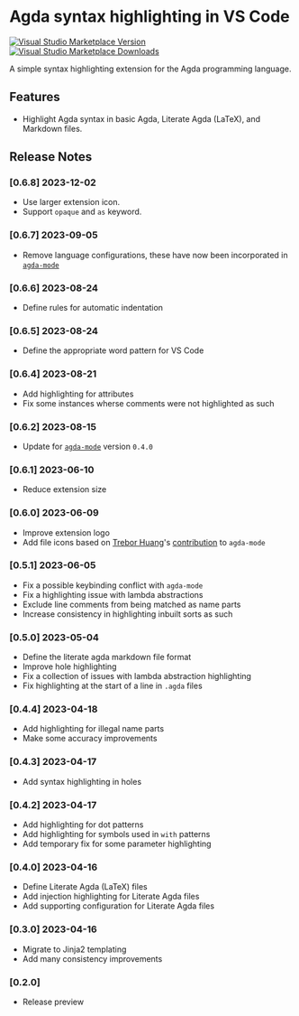 # Agda syntax highlighting in VS Code

[![Visual Studio Marketplace Version](https://img.shields.io/visual-studio-marketplace/v/FredrikBakke.agda-syntax.svg)](https://marketplace.visualstudio.com/items?itemName=FredrikBakke.agda-syntax)
[![Visual Studio Marketplace Downloads](https://img.shields.io/visual-studio-marketplace/d/FredrikBakke.agda-syntax.svg)](https://marketplace.visualstudio.com/items?itemName=FredrikBakke.agda-syntax)

A simple syntax highlighting extension for the Agda programming language.

## Features

- Highlight Agda syntax in basic Agda, Literate Agda (LaTeX), and Markdown files.

## Release Notes

### [0.6.8] 2023-12-02

- Use larger extension icon.
- Support `opaque` and `as` keyword.

### [0.6.7] 2023-09-05

- Remove language configurations, these have now been incorporated in [`agda-mode`](https://marketplace.visualstudio.com/items?itemName=banacorn.agda-mode)

### [0.6.6] 2023-08-24

- Define rules for automatic indentation

### [0.6.5] 2023-08-24

- Define the appropriate word pattern for VS Code

### [0.6.4] 2023-08-21

- Add highlighting for attributes
- Fix some instances wherse comments were not highlighted as such

### [0.6.2] 2023-08-15

- Update for [`agda-mode`](https://marketplace.visualstudio.com/items?itemName=banacorn.agda-mode) version `0.4.0`

### [0.6.1] 2023-06-10

- Reduce extension size

### [0.6.0] 2023-06-09

- Improve extension logo
- Add file icons based on [Trebor Huang](https://github.com/Trebor-Huang)'s [contribution](https://github.com/banacorn/agda-mode-vscode/pull/123) to `agda-mode`

### [0.5.1] 2023-06-05

- Fix a possible keybinding conflict with `agda-mode`
- Fix a highlighting issue with lambda abstractions
- Exclude line comments from being matched as name parts
- Increase consistency in highlighting inbuilt sorts as such

### [0.5.0] 2023-05-04

- Define the literate agda markdown file format
- Improve hole highlighting
- Fix a collection of issues with lambda abstraction highlighting
- Fix highlighting at the start of a line in `.agda` files

### [0.4.4] 2023-04-18

- Add highlighting for illegal name parts
- Make some accuracy improvements

### [0.4.3] 2023-04-17

- Add syntax highlighting in holes

### [0.4.2] 2023-04-17

- Add highlighting for dot patterns
- Add highlighting for symbols used in `with` patterns
- Add temporary fix for some parameter highlighting

### [0.4.0] 2023-04-16

- Define Literate Agda (LaTeX) files
- Add injection highlighting for Literate Agda files
- Add supporting configuration for Literate Agda files

### [0.3.0] 2023-04-16

- Migrate to Jinja2 templating
- Add many consistency improvements

### [0.2.0]

- Release preview
